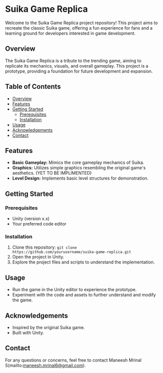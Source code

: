 # Suika Game Replica

Welcome to the Suika Game Replica project repository! This project aims to recreate the classic Suika game, offering a fun experience for fans and a learning ground for developers interested in game development.

## Overview

The Suika Game Replica is a tribute to the trending game, aiming to replicate its mechanics, visuals, and overall gameplay. This project is a prototype, providing a foundation for future development and expansion.

## Table of Contents
- [Overview](#overview)
- [Features](#features)
- [Getting Started](#getting-started)
  - [Prerequisites](#prerequisites)
  - [Installation](#installation)
- [Usage](#usage)
- [Acknowledgements](#acknowledgements)
- [Contact](#contact)

## Features

- **Basic Gameplay:** Mimics the core gameplay mechanics of Suika.
- **Graphics:** Utilizes simple graphics resembling the original game's aesthetics. (YET TO BE IMPLIMENTED)
- **Level Design:** Implements basic level structures for demonstration.

## Getting Started

### Prerequisites

- Unity (version x.x)
- Your preferred code editor

### Installation

1. Clone this repository: `git clone https://github.com/yourusername/suika-game-replica.git`
2. Open the project in Unity.
3. Explore the project files and scripts to understand the implementation.

## Usage

- Run the game in the Unity editor to experience the prototype.
- Experiment with the code and assets to further understand and modify the game.

## Acknowledgements

- Inspired by the original Suika game.
- Built with Unity.

## Contact

For any questions or concerns, feel free to contact Maneesh Mrinal S(mailto:maneesh.mrinal6@gmail.com).
